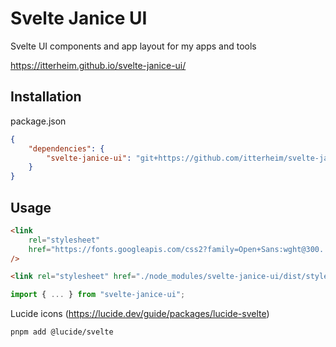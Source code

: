 # Svelte Janice UI

Svelte UI components and app layout for my apps and tools

https://itterheim.github.io/svelte-janice-ui/

## Installation

package.json

```json
{
    "dependencies": {
        "svelte-janice-ui": "git+https://github.com/itterheim/svelte-janice-ui.git"
    }
}
```

## Usage

```html
<link
    rel="stylesheet"
    href="https://fonts.googleapis.com/css2?family=Open+Sans:wght@300..800&display=swap"
/>

<link rel="stylesheet" href="./node_modules/svelte-janice-ui/dist/styles.css" />
```

```js
import { ... } from "svelte-janice-ui";
```

Lucide icons (https://lucide.dev/guide/packages/lucide-svelte)

```bash
pnpm add @lucide/svelte
```
